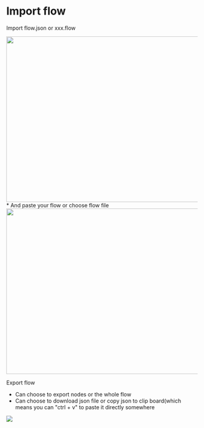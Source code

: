 # Import flow
Import flow.json or xxx.flow

<img src="https://i.imgur.com/U82C32z.png" width=790 height=437>
* And paste your flow or choose flow file
<img src="https://i.imgur.com/ELGRqsg.png" width=790 height=437>

Export flow
* Can choose to export nodes or the whole flow
* Can choose to download json file or copy json to clip board(which means you can "ctrl + v" to paste it directly somewhere
<img src="https://i.imgur.com/L8p0Qwt.png">
